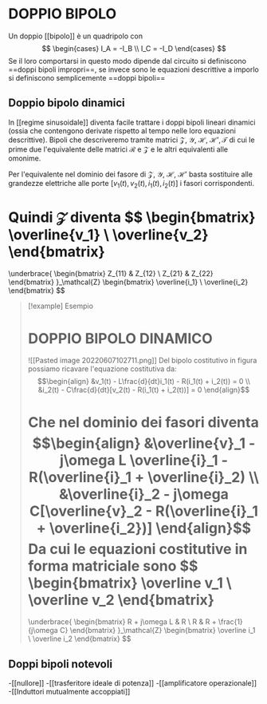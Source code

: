 # DOPPIO BIPOLO
Un doppio [[bipolo]] è un quadripolo con
$$ 
	\begin{cases}
	I_A = -I_B \\
	I_C = -I_D
	\end{cases}
$$
Se il loro comportarsi in questo modo dipende dal circuito si definiscono ==doppi bipoli impropri==, se invece sono le equazioni descrittive a imporlo si definiscono semplicemente ==doppi bipoli==

## Doppio bipolo dinamici
In [[regime sinusoidale]] diventa facile trattare i doppi bipoli lineari dinamici (ossia che contengono derivate rispetto al tempo nelle loro equazioni descrittive).
Bipoli che descriveremo tramite matrici $\mathcal{Z,\ Y,\ H,\ H', T}$ di cui le prime due l'equivalente delle matrici $\mathcal{R}$ e $\mathcal{Z}$ e le altri equivalenti alle omonime.

Per l'equivalente nel dominio dei fasore di $\mathcal{Z,\ Y,\ H,\ H'}$ basta sostituire alle grandezze elettriche alle porte \[$v_1(t), v_2(t),i_1(t),i_2(t)$\] i fasori corrispondenti.

Quindi $\mathcal{Z}$ diventa
$$
\begin{bmatrix}
\overline{v_1} \\
\overline{v_2}
\end{bmatrix} 
=
\underbrace{
\begin{bmatrix}
Z_{11} & Z_{12} \\
Z_{21} & Z_{22}
\end{bmatrix}
}_\mathcal{Z}
\begin{bmatrix}
\overline{i_1} \\
\overline{i_2}
\end{bmatrix}
$$

>[!example] Esempio
># DOPPIO BIPOLO DINAMICO
>![[Pasted image 20220607102711.png]]
>Del bipolo costitutivo in figura possiamo ricavare l'equazione costitutiva da:
>$$\begin{align}
>&v_1(t) - L\frac{d}{dt}i_1(t) - R(i_1(t) + i_2(t)) = 0 \\
>&i_2(t) - C\frac{d}{dt}[v_2(t) - R(i_1(t) + i_2(t))] = 0
>\end{align}$$
>
>Che nel dominio dei fasori diventa
>$$\begin{align}
&\overline{v}_1 - j\omega L \overline{i}_1 - R(\overline{i}_1 + \overline{i}_2) \\
&\overline{i}_2 - j\omega C[\overline{v}_2 - R(\overline{i}_1 + \overline{i_2})]
>\end{align}$$
>Da cui le equazioni costitutive in forma matriciale sono
>$$
>\begin{bmatrix}
>\overline v_1 \\
>\overline v_2 
>\end{bmatrix}
> =
>\underbrace{
>\begin{bmatrix}
>R + j\omega L & R \\ R & R + \frac{1}{j\omega C}
>\end{bmatrix}
>}_\mathcal{Z}
>\begin{bmatrix}
>\overline i_1 \\ \overline i_2
>\end{bmatrix}
>$$


## Doppi bipoli notevoli
-[[nullore]]
-[[trasferitore ideale di potenza]]
-[[amplificatore operazionale]]
-[[Induttori mutualmente accoppiati]]